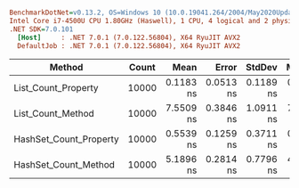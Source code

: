 ``` ini

BenchmarkDotNet=v0.13.2, OS=Windows 10 (10.0.19041.264/2004/May2020Update/20H1)
Intel Core i7-4500U CPU 1.80GHz (Haswell), 1 CPU, 4 logical and 2 physical cores
.NET SDK=7.0.101
  [Host]     : .NET 7.0.1 (7.0.122.56804), X64 RyuJIT AVX2
  DefaultJob : .NET 7.0.1 (7.0.122.56804), X64 RyuJIT AVX2


```
|                 Method | Count |      Mean |     Error |    StdDev |    Median | Allocated |
|----------------------- |------ |----------:|----------:|----------:|----------:|----------:|
|    List_Count_Property | 10000 | 0.1183 ns | 0.0513 ns | 0.1189 ns | 0.0914 ns |         - |
|      List_Count_Method | 10000 | 7.5509 ns | 0.3846 ns | 1.0911 ns | 7.2175 ns |         - |
| HashSet_Count_Property | 10000 | 0.5539 ns | 0.1259 ns | 0.3711 ns | 0.6092 ns |         - |
|   HashSet_Count_Method | 10000 | 5.1896 ns | 0.2814 ns | 0.7796 ns | 4.9093 ns |         - |
